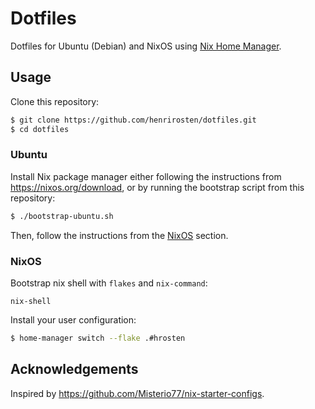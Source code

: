 # Dotfiles

Dotfiles for Ubuntu (Debian) and NixOS using [Nix Home Manager](https://nixos.wiki/wiki/Home_Manager).

## Usage

Clone this repository:
```bash
$ git clone https://github.com/henrirosten/dotfiles.git
$ cd dotfiles
```

### Ubuntu

Install Nix package manager either following the instructions from https://nixos.org/download, or by running the bootstrap script from this repository:
```bash
$ ./bootstrap-ubuntu.sh
```

Then, follow the instructions from the [NixOS](.#nixos) section.

### NixOS

Bootstrap nix shell with `flakes` and `nix-command`:
```
nix-shell
```

Install your user configuration:
```bash
$ home-manager switch --flake .#hrosten
```


## Acknowledgements

Inspired by https://github.com/Misterio77/nix-starter-configs.
